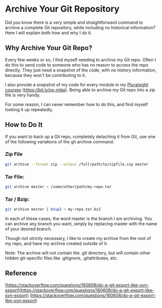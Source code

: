 # Archive Your Git Repository

Did you know there is a very simple and straightforward command to archive a complete Git repository, while including no historical information? Here I will explain both how and why I do it.

## Why Archive Your Git Repo?

Every few weeks or so, I find myself needing to archive my Git repo. Often I do this to send code to someone who has no reason to access the repo directly. They just need a snapshot of the code, with no history information, because they won't be contributing to it.

I also provide a snapshot of my code for every module in my [Pluralsight courses](https://bit.ly/ps-mike) (https://bit.ly/ps-mike). Being able to archive my Git repo into a zip file is very handy.

For some reason, I can never remember how to do this, and find myself looking it up repeatedly.

## How to Do It

If you want to back up a Git repo, completely detaching it from Git, use one of the following variations of the git archive command:

### Zip File

```bash
git archive --format zip --output /full/path/to/zipfile.zip master
```

### Tar File:

```bash
git archive master > /some/other/path/my-repo.tar
```

### Tar / Bzip:

```bash
git archive master | bzip2 > my-repo.tar.bz2
```

In each of these cases, the word master is the branch I am archiving. You can archive any branch you want, simply by replacing master with the name of your desired branch.

Though not strictly necessary, I like to create my archive from the root of my repo, and have my archive created outside of it.

Note: The archive will not contain the .git directory, but will contain other hidden git-specific files like .gitignore, .gitattributes, etc.

## Reference

[https://stackoverflow.com/questions/160608/do-a-git-export-like-svn-export](https://stackoverflow.com/questions/160608/do-a-git-export-like-svn-export) (https://stackoverflow.com/questions/160608/do-a-git-export-like-svn-export)
